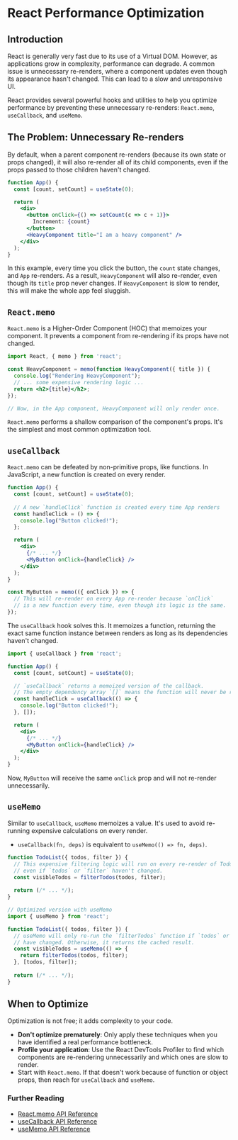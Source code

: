 # React Performance Optimization

## Introduction

React is generally very fast due to its use of a Virtual DOM. However, as applications grow in complexity, performance can degrade. A common issue is unnecessary re-renders, where a component updates even though its appearance hasn't changed. This can lead to a slow and unresponsive UI.

React provides several powerful hooks and utilities to help you optimize performance by preventing these unnecessary re-renders: `React.memo`, `useCallback`, and `useMemo`.

## The Problem: Unnecessary Re-renders

By default, when a parent component re-renders (because its own state or props changed), it will also re-render all of its child components, even if the props passed to those children haven't changed.

```jsx
function App() {
  const [count, setCount] = useState(0);

  return (
    <div>
      <button onClick={() => setCount(c => c + 1)}>
        Increment: {count}
      </button>
      <HeavyComponent title="I am a heavy component" />
    </div>
  );
}
```
In this example, every time you click the button, the `count` state changes, and `App` re-renders. As a result, `HeavyComponent` will also re-render, even though its `title` prop never changes. If `HeavyComponent` is slow to render, this will make the whole app feel sluggish.

## `React.memo`

`React.memo` is a Higher-Order Component (HOC) that memoizes your component. It prevents a component from re-rendering if its props have not changed.

```jsx
import React, { memo } from 'react';

const HeavyComponent = memo(function HeavyComponent({ title }) {
  console.log("Rendering HeavyComponent");
  // ... some expensive rendering logic ...
  return <h2>{title}</h2>;
});

// Now, in the App component, HeavyComponent will only render once.
```
`React.memo` performs a shallow comparison of the component's props. It's the simplest and most common optimization tool.

## `useCallback`

`React.memo` can be defeated by non-primitive props, like functions. In JavaScript, a new function is created on every render.

```jsx
function App() {
  const [count, setCount] = useState(0);
  
  // A new `handleClick` function is created every time App renders
  const handleClick = () => {
    console.log("Button clicked!");
  };

  return (
    <div>
      {/* ... */}
      <MyButton onClick={handleClick} />
    </div>
  );
}

const MyButton = memo(({ onClick }) => {
  // This will re-render on every App re-render because `onClick`
  // is a new function every time, even though its logic is the same.
});
```

The `useCallback` hook solves this. It memoizes a function, returning the exact same function instance between renders as long as its dependencies haven't changed.

```jsx
import { useCallback } from 'react';

function App() {
  const [count, setCount] = useState(0);

  // `useCallback` returns a memoized version of the callback.
  // The empty dependency array `[]` means the function will never be recreated.
  const handleClick = useCallback(() => {
    console.log("Button clicked!");
  }, []);

  return (
    <div>
      {/* ... */}
      <MyButton onClick={handleClick} />
    </div>
  );
}
```
Now, `MyButton` will receive the same `onClick` prop and will not re-render unnecessarily.

## `useMemo`

Similar to `useCallback`, `useMemo` memoizes a value. It's used to avoid re-running expensive calculations on every render.

*   `useCallback(fn, deps)` is equivalent to `useMemo(() => fn, deps)`.

```jsx
function TodoList({ todos, filter }) {
  // This expensive filtering logic will run on every re-render of TodoList,
  // even if `todos` or `filter` haven't changed.
  const visibleTodos = filterTodos(todos, filter);
  
  return (/* ... */);
}

// Optimized version with useMemo
import { useMemo } from 'react';

function TodoList({ todos, filter }) {
  // useMemo will only re-run the `filterTodos` function if `todos` or `filter`
  // have changed. Otherwise, it returns the cached result.
  const visibleTodos = useMemo(() => {
    return filterTodos(todos, filter);
  }, [todos, filter]);
  
  return (/* ... */);
}
```

## When to Optimize
Optimization is not free; it adds complexity to your code.
*   **Don't optimize prematurely**: Only apply these techniques when you have identified a real performance bottleneck.
*   **Profile your application**: Use the React DevTools Profiler to find which components are re-rendering unnecessarily and which ones are slow to render.
*   Start with `React.memo`. If that doesn't work because of function or object props, then reach for `useCallback` and `useMemo`.

<div class="further-reading">
<h3>Further Reading</h3>
<ul>
  <li><a href="https://react.dev/reference/react/memo" target="_blank" rel="noopener noreferrer">React.memo API Reference</a></li>
  <li><a href="https://react.dev/reference/react/useCallback" target="_blank" rel="noopener noreferrer">useCallback API Reference</a></li>
  <li><a href="https://react.dev/reference/react/useMemo" target="_blank" rel="noopener noreferrer">useMemo API Reference</a></li>
</ul>
</div>